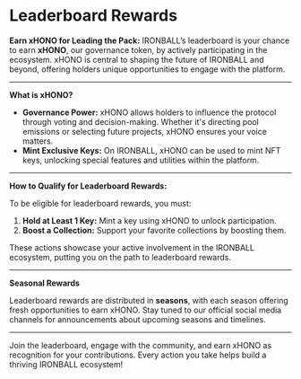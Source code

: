 # Leaderboard Rewards

**Earn xHONO for Leading the Pack:** IRONBALL’s leaderboard is your chance to earn **xHONO**, our governance token, by actively participating in the ecosystem. xHONO is central to shaping the future of IRONBALL and beyond, offering holders unique opportunities to engage with the platform.

***

**What is xHONO?**

* **Governance Power:** xHONO allows holders to influence the protocol through voting and decision-making. Whether it's directing pool emissions or selecting future projects, xHONO ensures your voice matters.
* **Mint Exclusive Keys:** On IRONBALL, xHONO can be used to mint NFT keys, unlocking special features and utilities within the platform.

***

**How to Qualify for Leaderboard Rewards:**

To be eligible for leaderboard rewards, you must:

1. **Hold at Least 1 Key:** Mint a key using xHONO to unlock participation.
2. **Boost a Collection:** Support your favorite collections by boosting them.

These actions showcase your active involvement in the IRONBALL ecosystem, putting you on the path to leaderboard rewards.

***

**Seasonal Rewards**

Leaderboard rewards are distributed in **seasons**, with each season offering fresh opportunities to earn xHONO. Stay tuned to our official social media channels for announcements about upcoming seasons and timelines.

***

Join the leaderboard, engage with the community, and earn xHONO as recognition for your contributions. Every action you take helps build a thriving IRONBALL ecosystem!

